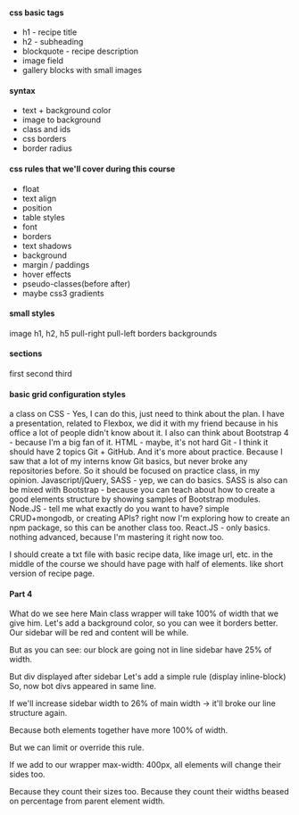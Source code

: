 #### css basic tags

- h1 - recipe title
- h2 - subheading
- blockquote - recipe description
- image field
- gallery blocks with small images


#### syntax
- text + background color
- image to background
- class and ids
- css borders
- border radius


#### css rules that we'll cover during this course
- float
- text align
- position
- table styles
- font
- borders
- text shadows
- background
- margin / paddings
- hover effects
- pseudo-classes(before after)
- maybe css3 gradients


#### small styles
image
h1, h2, h5
pull-right
pull-left
borders
backgrounds


#### sections
first
second
third



#### basic grid configuration styles


a class on CSS - Yes, I can do this, just need to think about the plan. I have a presentation, related to Flexbox, we did it with my friend because in his office a lot of people didn't know about it. I also can think about Bootstrap 4 - because I'm a big fan of it.
HTML - maybe, it's not hard
Git - I think it should have 2 topics Git + GitHub. And it's more about practice. Because I saw that a lot of my interns know Git basics, but never broke any repositories before. So it should be focused on practice class, in my opinion.
Javascript/jQuery, SASS - yep, we can do basics. SASS is also can be mixed with Bootstrap - because you can teach about how to create a good elements structure by showing samples of Bootstrap modules.
Node.JS - tell me what exactly do you want to have? simple CRUD+mongodb, or creating APIs? right now I'm exploring how to create an npm package, so this can be another class too.
React.JS - only basics. nothing advanced, because I'm mastering it right now too.


I should create a txt file with basic recipe data, like image url, etc.
in the middle of the course we should have page with half of elements. like short version of recipe page.








#### Part 4

What do we see here
Main class wrapper will take 100% of width that we give him.
Let's add a background color, so you can wee it borders better.
Our sidebar will be red and content will be while.

But as you can see: our block are going not in line
sidebar have 25% of width.

But div displayed after sidebar
Let's add a simple rule (display inline-block)
So, now bot divs appeared in same line.

If we'll increase sidebar width to 26% of main width -> it'll broke our line structure again.

Because both elements together have more 100% of width.

But we can limit or override this rule.

If we add to our wrapper max-width: 400px, all elements will change their sides too.

Because they count their sizes too. Because they count their widths beased on percentage from parent element width.

